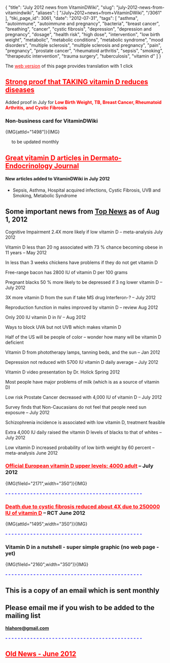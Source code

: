 {
    "title": "July 2012 news from VitaminDWiki",
    "slug": "july-2012-news-from-vitamindwiki",
    "aliases": [
        "/July+2012+news+from+VitaminDWiki",
        "/3061"
    ],
    "tiki_page_id": 3061,
    "date": "2012-07-31",
    "tags": [
        "asthma",
        "autoimmune",
        "autoimmune and pregnancy",
        "bacteria",
        "breast cancer",
        "breathing",
        "cancer",
        "cystic fibrosis",
        "depression",
        "depression and pregnancy",
        "dosage",
        "health risk",
        "high dose",
        "intervention",
        "low birth weight",
        "metabolic",
        "metabolic conditions",
        "metabolic syndrome",
        "mood disorders",
        "multiple sclerosis",
        "multiple sclerosis and pregnancy",
        "pain",
        "pregnancy",
        "prostate cancer",
        "rheumatoid arthritis",
        "sepsis",
        "smoking",
        "therapeutic intervention",
        "trauma surgery",
        "tuberculosis",
        "vitamin d"
    ]
}


The <a href="/posts/web-version" style="color: red; text-decoration: underline;" title="This link has an unknown page_id: 3061">web version</a> of this page provides translation with 1 click

## <a href="/posts/strong-proof-that-taking-vitamin-d-reduces-diseases" style="color: red; text-decoration: underline;" title="This link has an unknown page_id: 1336">Strong proof that TAKING vitamin D reduces diseases</a>

Added proof in July for **<span style="color:#F00;">Low Birth Weight, TB, Breast Cancer, Rheumatoid Arthritis, and Cystic Fibrosis</span>** 

### Non-business card for VitaminDWiki

{IMG(attId="1498")}{IMG}

&nbsp; &nbsp; &nbsp;to be updated monthly

## <a href="/posts/great-vitamin-d-articles-in-dermato-endocrinology-journal" style="color: red; text-decoration: underline;" title="This link has an unknown page_id: 2930">Great vitamin D articles in Dermato-Endocrinology Journal</a>

#### New articles added to VitaminDWiki in July 2012

* Sepsis, Asthma, Hospital acquired infections, Cystic Fibrosis, UVB and Smoking, Metabolic Syndrome

## Some important news from [Top News](https://www.VitaminDWiki.com/tiki-browse_categories.php?parentId=98%2098&sort_mode=created_desc) as of Aug 1, 2012

Cognitive Impairment 2.4X more likely if low vitamin D – meta-analysis July 2012

Vitamin D less than 20 ng associated with 73 % chance becoming obese in 11 years – May 2012

In less than 3 weeks chickens have problems if they do not get vitamin D

Free-range bacon has 2800 IU of vitamin D per 100 grams

Pregnant blacks 50 % more likely to be depressed if 3 ng lower vitamin D – July 2012

3X more vitamin D from the sun if take MS drug Interferon-? – July 2012

Reproduction function in males improved by vitamin D – review Aug 2012

Only 200 IU vitamin D in IV – Aug 2012

Ways to block UVA but not UVB which makes vitamin D

Half of the US will be people of color – wonder how many will be vitamin D deficient

Vitamin D from phototherapy lamps, tanning beds, and the sun – Jan 2012

Depression not reduced with 5700 IU vitamin D daily average – July 2012

Vitamin D video presentation by Dr. Holick Spring 2012

Most people have major problems of milk (which is as a source of vitamin D)

Low risk Prostate Cancer decreased with 4,000 IU of vitamin D – July 2012

Survey finds that Non-Caucasians do not feel that people need sun exposure – July 2012

Schizophrenia incidence is associated with low vitamin D, treatment feasible

Extra 4,000 IU daily raised the vitamin D levels of blacks to that of whites – July 2012

Low vitamin D increased probability of low birth weight by 60 percent – meta-analysis June 2012

### <a href="/posts/official-european-vitamin-d-upper-levels-4000-adult" style="color: red; text-decoration: underline;" title="This link has an unknown page_id: 3057">Official European vitamin D upper levels: 4000 adult</a> – July 2012

{IMG(fileId="2171",width="350")}{IMG}

 **<span style="color:#00F;">- - - - - - - - - - - - - - - - - - - - - - - - - - - - - - - - - - - - - - - - - - - -</span>** 

### <a href="/posts/death-due-to-cystic-fibrosis-reduced-about-4x-due-to-250000-iu-of-vitamin-d" style="color: red; text-decoration: underline;" title="This link has an unknown page_id: 3055">Death due to cystic fibrosis reduced about 4X due to 250000 IU of vitamin D</a> – RCT June 2012

{IMG(attId="1495",width="350")}{IMG}

 **<span style="color:#00F;">- - - - - - - - - - - - - - - - - - - - - - - - - - - - - - - - - - - - - - - - - - - -</span>** 

### Vitamin D in a nutshell - super simple graphic (no web page - yet)

{IMG(fileId="2160",width="350")}{IMG}

 **<span style="color:#00F;">- - - - - - - - - - - - - - - - - - - - - - - - - - - - - - - - - - - - - - - - - - - -</span>** 

## This is a copy of an email which is sent monthly

## Please email me if you wish to be added to the mailing list

 **<span style="color:#F00;">hlahore@gmail.com</span>** 

 **<span style="color:#00F;">- - - - - - - - - - - - - - - - - - - - - - - - - - - - - - - - - - - - - - - - - - - -</span>** 

## <a href="/posts/old-news" style="color: red; text-decoration: underline;" title="This link has an unknown page_id: 2786">Old News - June 2012</a>